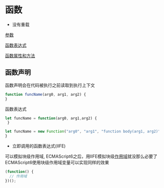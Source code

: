 # 函数

- 没有重载

[参数](javascript_function_arguments.md)

[函数表达式](javascript_function_expression.md)

[函数属性和方法](javascript_function_property_and_method.md)

## 函数声明

函数声明会在代码被执行之前读取到执行上下文

```javascript
function funcName(arg0, arg1, arg2) {
}
```
  
函数表达式  

```javascript
let funcName = function(arg0, arg1,arg2) {
 }
```

```javascript
let funcName = new Function("arg0", "arg1", "function body(arg1, arg2)") {
}
```



- 立即调用的函数表达式(IIFE)

可以模拟块级作用域, ECMAScript6之后，用IIFE模拟块级[作用域](javascript_上下文与作用域.md)就没那么必要了
ECMAScript6使用块级作用域变量可以实现同样的效果

```javascript
(function() {
  // 作用域
})();
```
